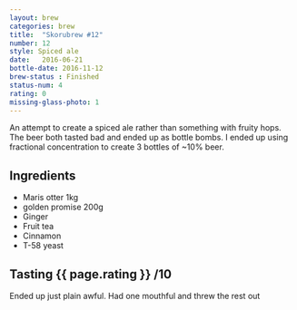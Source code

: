 ```yaml
---
layout: brew
categories: brew
title:  "Skorubrew #12"
number: 12
style: Spiced ale
date:   2016-06-21
bottle-date: 2016-11-12
brew-status : Finished
status-num: 4
rating: 0
missing-glass-photo: 1
---
```


An attempt to create a spiced ale rather than something with fruity hops. The beer both tasted bad and ended up as bottle bombs. I ended up using fractional concentration to create 3 bottles of ~10% beer.

Ingredients
---------

* Maris otter 1kg
* golden promise 200g
* Ginger
* Fruit tea
* Cinnamon
* T-58 yeast


Tasting {{ page.rating }} /10
--------

Ended up just plain awful. Had one mouthful and threw the rest out